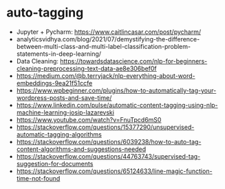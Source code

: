 # auto-tagging
- Jupyter + Pycharm: https://www.caitlincasar.com/post/pycharm/
- analyticsvidhya.com/blog/2021/07/demystifying-the-difference-between-multi-class-and-multi-label-classification-problem-statements-in-deep-learning/
- Data Cleaning: https://towardsdatascience.com/nlp-for-beginners-cleaning-preprocessing-text-data-ae8e306bef0f 
- https://medium.com/@b.terryjack/nlp-everything-about-word-embeddings-9ea21f51ccfe
- https://www.wpbeginner.com/plugins/how-to-automatically-tag-your-wordpress-posts-and-save-time/
- https://www.linkedin.com/pulse/automatic-content-tagging-using-nlp-machine-learning-josip-lazarevski
- https://www.youtube.com/watch?v=FnuTpcd6mS0
- https://stackoverflow.com/questions/15377290/unsupervised-automatic-tagging-algorithms
- https://stackoverflow.com/questions/6039238/how-to-auto-tag-content-algorithms-and-suggestions-needed
- https://stackoverflow.com/questions/44763743/supervised-tag-suggestion-for-documents
- https://stackoverflow.com/questions/65124633/line-magic-function-time-not-found
